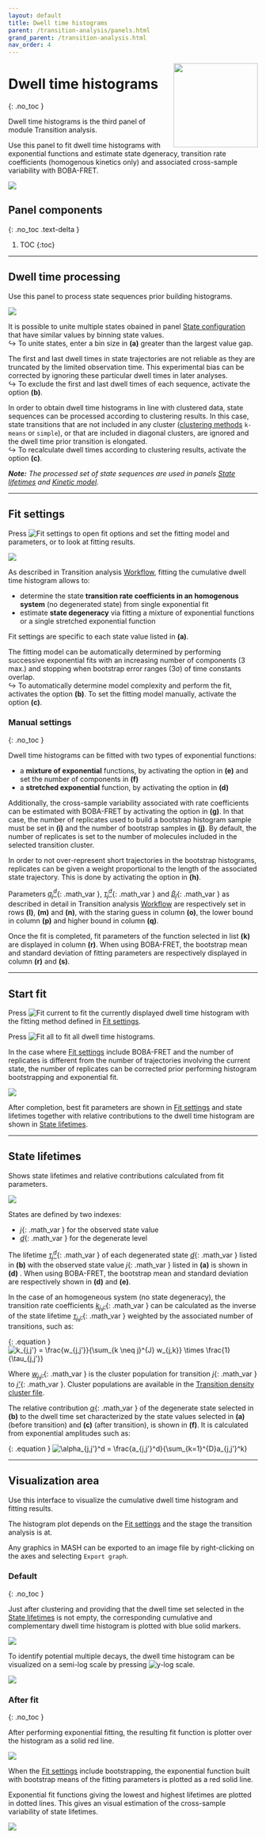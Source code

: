 ```yaml
---
layout: default
title: Dwell time histograms
parent: /transition-analysis/panels.html
grand_parent: /transition-analysis.html
nav_order: 4
---
```


<img src="../../assets/images/logos/logo-transition-analysis_400px.png" width="170" style="float:right; margin-left: 15px;"/>

# Dwell time histograms
{: .no_toc }

Dwell time histograms is the third panel of module Transition analysis.

Use this panel to fit dwell time histograms with exponential functions and estimate state dgeneracy, transition rate coefficients (homogenous kinetics only) and associated cross-sample variability with BOBA-FRET.

<a class="plain" href="../../assets/images/gui/TA-panel-dwell-time-histograms.png"><img src="../../assets/images/gui/TA-panel-dwell-time-histograms.png" style="max-width:386px;"></a>

## Panel components
{: .no_toc .text-delta }

1. TOC
{:toc}


---

## Dwell time processing

Use this panel to process state sequences prior building histograms.

<img src="../../assets/images/gui/TA-panel-dwell-time-histograms-dt-processing.png" style="max-width:164px;">

It is possible to unite multiple states obained in panel 
[State configuration](panel-state-configuration.html) that have similar values by binning state values.  
&#8618; To unite states, enter a bin size in **(a)** greater than the largest value gap.

The first and last dwell times in state trajectories are not reliable as they are truncated by the limited observation time.
This experimental bias can be corrected by ignoring these particular dwell times in later analyses.  
&#8618; To exclude the first and last dwell times of each sequence, activate the option **(b)**.

In order to obtain dwell time histograms in line with clustered data, state sequences can be processed according to clustering results.
In this case, state transitions that are not included in any cluster ([clustering methods](panel-state-configuration.html#method-settings) `k-means` or `simple`), or that are included in diagonal clusters, are ignored and the dwell time prior transition is elongated.  
&#8618; To recalculate dwell times according to clustering results, activate the option **(c)**.

***Note:** The processed set of state sequences are used in panels [State lifetimes](panel-state-lifetimes.html) and [Kinetic model](panel-kinetic-model.html).*


---

## Fit settings

Press 
![Fit settings](../../assets/images/gui/TA-but-fit-settings.png "Fit settings") to open fit options and set the fitting model and parameters, or to look at fitting results.

<img src="../../assets/images/gui/TA-panel-dwell-time-histograms-fit-param.png" style="max-width:309px;">

As described in Transition analysis
[Workflow](../workflow.html#via-exponential-fit), fitting the cumulative dwell time histogram allows to:
- determine the state **transition rate coefficients in an homogenous system** (no degenerated state) from single exponential fit
- estimate **state degeneracy** via fitting a mixture of exponential functions or a single stretched exponential function

Fit settings are specific to each state value listed in **(a)**.

The fitting model can be automatically determined by performing successive exponential fits with an increasing number of components (3 max.) and stopping when bootstrap error ranges (3&sigma;) of time constants overlap.  
&#8618; To automatically determine model complexity and perform the fit, activates the option **(b)**. To set the fitting model manually, activate the option **(c)**.

### Manual settings
{: .no_toc }

Dwell time histograms can be fitted with two types of exponential functions:

- a **mixture of exponential** functions, by activating the option in **(e)** and set the number of components in **(f)**
- a **stretched exponential** function, by activating the option in **(d)**

Additionally, the cross-sample variability associated with rate coefficients can be estimated with BOBA-FRET by activating the option in **(g)**.
In that case, the number of replicates used to build a bootstrap histogram sample must be set in **(i)** and the number of bootstrap samples in **(j)**.
By default, the number of replicates is set to the number of molecules included in the selected transition cluster.

In order to not over-represent short trajectories in the bootstrap histograms, replicates can be given a weight proportional to the length of the associated state trajectory.
This is done by activating the option in **(h)**.

Parameters 
[*a<sub>j</sub><sup>d</sup>*](){: .math_var },
[*&tau;<sub>j</sub><sup>d</sup>*](){: .math_var } and 
[*&#946;<sub>j</sub>*](){: .math_var } as described in detail in Transition analysis
[Workflow](../workflow.html#via-exponential-fit) are respectively set in rows **(l)**, **(m)** and **(n)**, with the staring guess in column **(o)**, the lower bound in column **(p)** and higher bound in column **(q)**.

Once the fit is completed, fit parameters of the function selected in list **(k)** are displayed in column **(r)**.
When using BOBA-FRET, the bootstrap mean and standard deviation of fitting parameters are respectively displayed in column **(r)** and **(s)**.


---

## Start fit

Press 
![Fit current](../../assets/images/gui/TA-but-fit-current.png "Fit current") to fit the currently displayed dwell time histogram with the fitting method defined in 
[Fit settings](#fit-settings).

Press 
![Fit all](../../assets/images/gui/TA-but-fit-all.png "Fit all") to fit all dwell time histograms.

In the case where 
[Fit settings](#fit-settings) include BOBA-FRET and the number of replicates is different from the number of trajectories involving the current state, the number of replicates can be corrected prior performing histogram bootstrapping and exponential fit.

<img src="../../assets/images/gui/TA-panel-dwell-time-histograms-replicates.png" style="max-width:493px;">

After completion, best fit parameters are shown in 
[Fit settings](#fit-settings) and state lifetimes together with relative contributions to the dwell time histogram are shown in 
[State lifetimes](#state-lifetimes).


---

## State lifetimes

Shows state lifetimes and relative contributions calculated from fit parameters.

<img src="../../assets/images/gui/TA-panel-dwell-time-histograms-lifetimes.png" style="max-width:152px;">

States are defined by two indexes: 
- [*j*](){: .math_var } for the observed state value
- [*d*](){: .math_var } for the degenerate level 

The lifetime 
[*&tau;<sub>j</sub><sup>d</sup>*](){: .math_var } of each degenerated state 
[*d*](){: .math_var } listed in **(b)** with the observed state value 
[*j*](){: .math_var } listed in **(a)**
is shown in **(d)** .
When using BOBA-FRET, the bootstrap mean and standard deviation are respectively shown in **(d)** and **(e)**.

In the case of an homogeneous system (no state degeneracy), the transition rate coefficients 
[*k*<sub>*j*,*j'*</sub>](){: .math_var } can be calculated as the inverse of the state lifetime
[*&tau;*<sub>*j*,*j'*</sub>](){: .math_var } weighted by the associated number of transitions, such as:

{: .equation }
<img src="../../assets/images/equations/TA-kin-ana-04.gif" alt="k_{j,j'} = \frac{w_{j,j'}}{\sum_{k \neq j}^{J} w_{j,k}} \times \frac{1}{\tau_{j,j'}}">

Where 
[*w*<sub>*j*,*j'*</sub>](){: .math_var } is the cluster population for transition 
[*j*](){: .math_var } to 
[*j'*](){: .math_var }. Cluster populations are available in the 
[Transition density cluster file](../../output-files/clst-transition-density-clusters.html).

The relative contribution 
[*&alpha;*](){: .math_var } of the degenerate state selected in **(b)** to the dwell time set characterized by the state values selected in **(a)** (before transition) and **(c)** (after transition), is shown in **(f)**.
It is calculated from exponential amplitudes such as:

{: .equation }
<img src="../../assets/images/equations/TA-kin-ana-05.gif" alt="\alpha_{j,j'}^d = \frac{a_{j,j'}^d}{\sum_{k=1}^{D}a_{j,j'}^k}">


---

## Visualization area

Use this interface to visualize the cumulative dwell time histogram and fitting results.

The histogram plot depends on the 
[Fit settings](#fit-settings) and the stage the transition analysis is at.

Any graphics in MASH can be exported to an image file by right-clicking on the axes and selecting `Export graph`.


### Default
{: .no_toc }

Just after clustering and providing that the dwell time set selected in the
[State lifetimes](#state-lifetimes) is not empty, the corresponding cumulative and complementary dwell time histogram is plotted with blue solid markers.

<img src="../../assets/images/gui/TA-panel-dwell-time-histograms-plot-default.png" style="max-width:216px;">

To identify potential multiple decays, the dwell time histogram can be visualized on a semi-log scale by pressing 
![y-log scale](../../assets/images/gui/TA-but-y-log-scale.png "y-log scale").

<img src="../../assets/images/gui/TA-panel-dwell-time-histograms-plot-log.png" style="max-width:224px;">


### After fit
{: .no_toc }

After performing exponential fitting, the resulting fit function is plotter over the histogram as a solid red line.

<img src="../../assets/images/gui/TA-panel-dwell-time-histograms-plot-fit.png" style="max-width:228px;">

When the 
[Fit settings](#fit-settings) include bootstrapping, the exponential function built with bootstrap means of the fitting parameters is plotted as a red solid line.

Exponential fit functions giving the lowest and highest lifetimes are plotted in dotted lines. 
This gives an visual estimation of the cross-sample variability of state lifetimes.

<img src="../../assets/images/gui/TA-panel-dwell-time-histograms-plot-boba.png" style="max-width:224px;">


